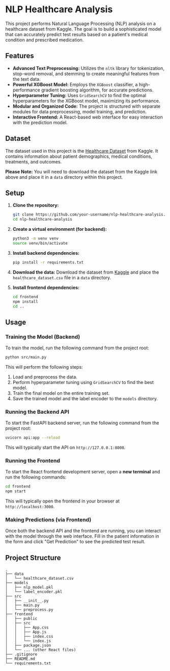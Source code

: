 # NLP Healthcare Analysis

This project performs Natural Language Processing (NLP) analysis on a healthcare dataset from Kaggle. The goal is to build a sophisticated model that can accurately predict test results based on a patient's medical condition and prescribed medication.

## Features

*   **Advanced Text Preprocessing:** Utilizes the `nltk` library for tokenization, stop-word removal, and stemming to create meaningful features from the text data.
*   **Powerful XGBoost Model:** Employs the `XGBoost` classifier, a high-performance gradient boosting algorithm, for accurate predictions.
*   **Hyperparameter Tuning:** Uses `GridSearchCV` to find the optimal hyperparameters for the XGBoost model, maximizing its performance.
*   **Modular and Organized Code:** The project is structured with separate modules for data preprocessing, model training, and prediction.
*   **Interactive Frontend:** A React-based web interface for easy interaction with the prediction model.

## Dataset

The dataset used in this project is the [Healthcare Dataset](https://www.kaggle.com/datasets/prasad22/healthcare-dataset) from Kaggle. It contains information about patient demographics, medical conditions, treatments, and outcomes.

**Please Note:** You will need to download the dataset from the Kaggle link above and place it in a `data` directory within this project.

## Setup

1.  **Clone the repository:**
    ```bash
    git clone https://github.com/your-username/nlp-healthcare-analysis.git
    cd nlp-healthcare-analysis
    ```

2.  **Create a virtual environment (for backend):**
    ```bash
    python3 -m venv venv
    source venv/bin/activate
    ```

3.  **Install backend dependencies:**
    ```bash
    pip install -r requirements.txt
    ```

4.  **Download the data:**
    Download the dataset from [Kaggle](https://www.kaggle.com/datasets/prasad22/healthcare-dataset) and place the `healthcare_dataset.csv` file in a `data` directory.

5.  **Install frontend dependencies:**
    ```bash
    cd frontend
    npm install
    cd ..
    ```

## Usage

### Training the Model (Backend)

To train the model, run the following command from the project root:

```bash
python src/main.py
```

This will perform the following steps:

1.  Load and preprocess the data.
2.  Perform hyperparameter tuning using `GridSearchCV` to find the best model.
3.  Train the final model on the entire training set.
4.  Save the trained model and the label encoder to the `models` directory.

### Running the Backend API

To start the FastAPI backend server, run the following command from the project root:

```bash
uvicorn api:app --reload
```

This will typically start the API on `http://127.0.0.1:8000`.

### Running the Frontend

To start the React frontend development server, open a **new terminal** and run the following commands:

```bash
cd frontend
npm start
```

This will typically open the frontend in your browser at `http://localhost:3000`.

### Making Predictions (via Frontend)

Once both the backend API and the frontend are running, you can interact with the model through the web interface. Fill in the patient information in the form and click "Get Prediction" to see the predicted test result.

## Project Structure

```
.
├── data
│   └── healthcare_dataset.csv
├── models
│   ├── nlp_model.pkl
│   └── label_encoder.pkl
├── src
│   ├── __init__.py
│   ├── main.py
│   └── preprocess.py
├── frontend
│   ├── public
│   ├── src
│   │   ├── App.css
│   │   ├── App.js
│   │   ├── index.css
│   │   └── index.js
│   ├── package.json
│   └── ... (other React files)
├── .gitignore
├── README.md
└── requirements.txt
```
